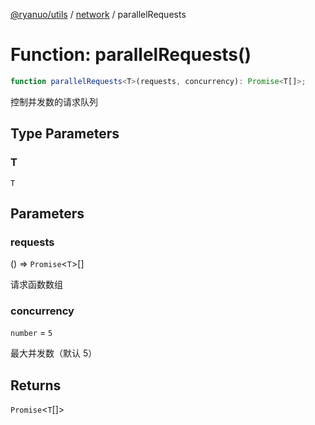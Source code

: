 [@ryanuo/utils](../../index.md) / [network](../index.md) / parallelRequests

# Function: parallelRequests()

```ts
function parallelRequests<T>(requests, concurrency): Promise<T[]>;
```

控制并发数的请求队列

## Type Parameters

### T

`T`

## Parameters

### requests

() => `Promise`\<`T`\>[]

请求函数数组

### concurrency

`number` = `5`

最大并发数（默认 5）

## Returns

`Promise`\<`T`[]\>
